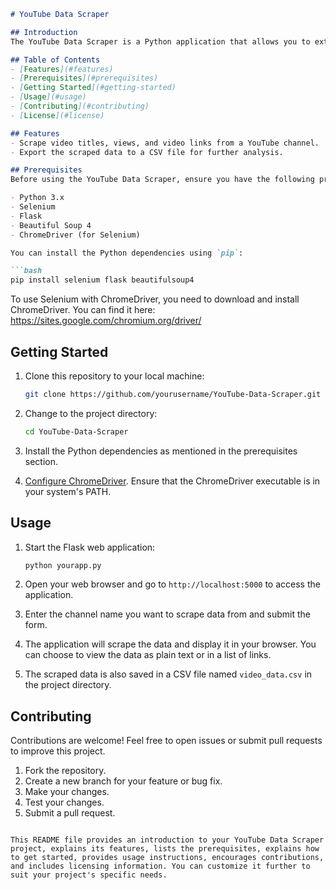 

```markdown
# YouTube Data Scraper

## Introduction
The YouTube Data Scraper is a Python application that allows you to extract data from YouTube, including video titles, views, and video links. This tool provides a simple way to gather information about videos on a specific YouTube channel.

## Table of Contents
- [Features](#features)
- [Prerequisites](#prerequisites)
- [Getting Started](#getting-started)
- [Usage](#usage)
- [Contributing](#contributing)
- [License](#license)

## Features
- Scrape video titles, views, and video links from a YouTube channel.
- Export the scraped data to a CSV file for further analysis.

## Prerequisites
Before using the YouTube Data Scraper, ensure you have the following prerequisites installed on your system:

- Python 3.x
- Selenium
- Flask
- Beautiful Soup 4
- ChromeDriver (for Selenium)

You can install the Python dependencies using `pip`:

```bash
pip install selenium flask beautifulsoup4
```

To use Selenium with ChromeDriver, you need to download and install ChromeDriver. You can find it here: https://sites.google.com/chromium.org/driver/

## Getting Started
1. Clone this repository to your local machine:

   ```bash
   git clone https://github.com/yourusername/YouTube-Data-Scraper.git
   ```

2. Change to the project directory:

   ```bash
   cd YouTube-Data-Scraper
   ```

3. Install the Python dependencies as mentioned in the prerequisites section.

4. [Configure ChromeDriver](https://sites.google.com/chromium.org/driver/). Ensure that the ChromeDriver executable is in your system's PATH.

## Usage
1. Start the Flask web application:

   ```bash
   python yourapp.py
   ```

2. Open your web browser and go to `http://localhost:5000` to access the application.

3. Enter the channel name you want to scrape data from and submit the form.

4. The application will scrape the data and display it in your browser. You can choose to view the data as plain text or in a list of links.

5. The scraped data is also saved in a CSV file named `video_data.csv` in the project directory.

## Contributing
Contributions are welcome! Feel free to open issues or submit pull requests to improve this project.

1. Fork the repository.
2. Create a new branch for your feature or bug fix.
3. Make your changes.
4. Test your changes.
5. Submit a pull request.


```

This README file provides an introduction to your YouTube Data Scraper project, explains its features, lists the prerequisites, explains how to get started, provides usage instructions, encourages contributions, and includes licensing information. You can customize it further to suit your project's specific needs.
